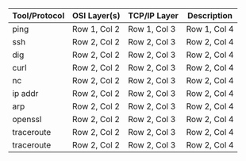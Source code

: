 | Tool/Protocol | OSI Layer(s)| TCP/IP Layer | Description |
|---|---|---| ---|
| ping | Row 1, Col 2 | Row 1, Col 3 |Row 1, Col 4
| ssh | Row 2, Col 2 | Row 2, Col 3 |Row 2, Col 4
| dig | Row 2, Col 2 | Row 2, Col 3 |Row 2, Col 4
| curl | Row 2, Col 2 | Row 2, Col 3 |Row 2, Col 4
| nc | Row 2, Col 2 | Row 2, Col 3 |Row 2, Col 4
| ip addr | Row 2, Col 2 | Row 2, Col 3 |Row 2, Col 4
| arp | Row 2, Col 2 | Row 2, Col 3 |Row 2, Col 4
| openssl | Row 2, Col 2 | Row 2, Col 3 |Row 2, Col 4
| traceroute | Row 2, Col 2 | Row 2, Col 3 |Row 2, Col 4
| traceroute | Row 2, Col 2 | Row 2, Col 3 |Row 2, Col 4

